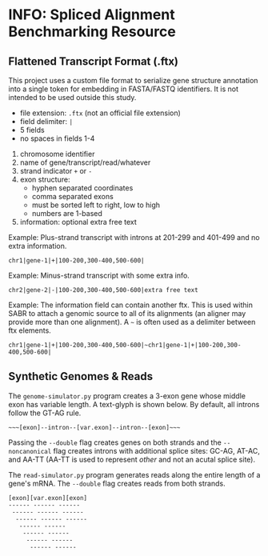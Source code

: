 INFO: Spliced Alignment Benchmarking Resource
=============================================

## Flattened Transcript Format (.ftx) ##

This project uses a custom file format to serialize gene structure annotation
into a single token for embedding in FASTA/FASTQ identifiers. It is not
intended to be used outside this study.

- file extension: `.ftx` (not an official file extension)
- field delimiter: `|`
- 5 fields
- no spaces in fields 1-4

1. chromosome identifier
2. name of gene/transcript/read/whatever
3. strand indicator `+` or `-`
4. exon structure:
	- hyphen separated coordinates
	- comma separated exons
	- must be sorted left to right, low to high
	- numbers are 1-based
5. information: optional extra free text

Example: Plus-strand transcript with introns at 201-299 and 401-499 and no
extra information.

```
chr1|gene-1|+|100-200,300-400,500-600|
```

Example: Minus-strand transcript with some extra info.

```
chr2|gene-2|-|100-200,300-400,500-600|extra free text
```

Example: The information field can contain another ftx. This is used within
SABR to attach a genomic source to all of its alignments (an aligner may
provide more than one alignment). A `~` is often used as a delimiter between
ftx elements.

```
chr1|gene-1|+|100-200,300-400,500-600|~chr1|gene-1|+|100-200,300-400,500-600|
```

## Synthetic Genomes & Reads ##

The `genome-simulator.py` program creates a 3-exon gene whose middle exon has
variable length. A text-glyph is shown below. By default, all introns follow
the GT-AG rule.

```
~~~[exon]--intron--[var.exon]--intron--[exon]~~~
```

Passing the `--double` flag creates genes on both strands and the
`--noncanonical` flag creates introns with additional splice sites: GC-AG,
AT-AC, and AA-TT (AA-TT is used to represent _other_ and not an acutal splice
site).

The `read-simulator.py` program generates reads along the entire length of a
gene's mRNA. The `--double` flag creates reads from both strands.

```
[exon][var.exon][exon]
------ ------ ------
 ------ ------ ------
  ------ ------ ------
   ------ ------
    ------ ------
     ------ ------
      ------ ------
```
